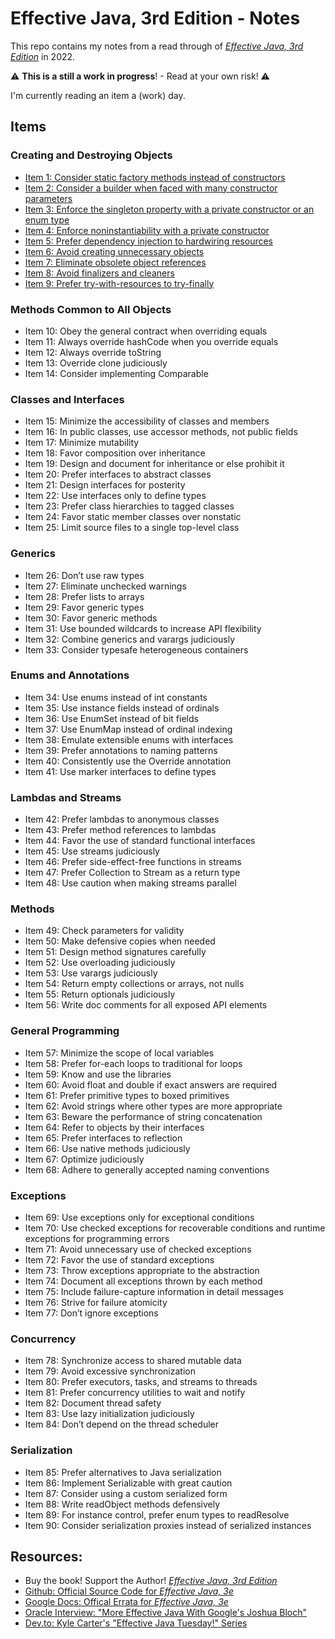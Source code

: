 # Effective Java, 3rd Edition - Notes

This repo contains my notes from a read through of [_Effective Java, 3rd Edition_](https://www.pearson.com/us/higher-education/program/Bloch-Effective-Java-3rd-Edition/PGM1763855.html?) in 2022. 

:warning: **This is a still a work in progress**! - Read at your own risk! :warning:

I'm currently reading an item a (work) day. 

## Items

### Creating and Destroying Objects

- [Item 1: Consider static factory methods instead of constructors](items/item-01.md)
- [Item 2: Consider a builder when faced with many constructor parameters](items/item-02.md)
- [Item 3: Enforce the singleton property with a private constructor or an enum type](items/item-03.md)
- [Item 4: Enforce noninstantiability with a private constructor](items/item-04.md)
- [Item 5: Prefer dependency injection to hardwiring resources](items/item-05.md)
- [Item 6: Avoid creating unnecessary objects](items/item-06.md)
- [Item 7: Eliminate obsolete object references ](items/item-07.md)
- [Item 8: Avoid finalizers and cleaners](items/item-08.md)
- [Item 9: Prefer try-with-resources to try-finally](items/item-09.md)

### Methods Common to All Objects

- Item 10: Obey the general contract when overriding equals 
- Item 11: Always override hashCode when you override equals 
- Item 12: Always override toString 
- Item 13: Override clone judiciously 
- Item 14: Consider implementing Comparable 

### Classes and Interfaces

- Item 15: Minimize the accessibility of classes and members
- Item 16: In public classes, use accessor methods, not public fields
- Item 17: Minimize mutability
- Item 18: Favor composition over inheritance
- Item 19: Design and document for inheritance or else prohibit it
- Item 20: Prefer interfaces to abstract classes
- Item 21: Design interfaces for posterity
- Item 22: Use interfaces only to define types
- Item 23: Prefer class hierarchies to tagged classes
- Item 24: Favor static member classes over nonstatic
- Item 25: Limit source files to a single top-level class

### Generics

- Item 26: Don’t use raw types
- Item 27: Eliminate unchecked warnings
- Item 28: Prefer lists to arrays
- Item 29: Favor generic types
- Item 30: Favor generic methods
- Item 31: Use bounded wildcards to increase API flexibility
- Item 32: Combine generics and varargs judiciously
- Item 33: Consider typesafe heterogeneous containers

### Enums and Annotations

- Item 34: Use enums instead of int constants
- Item 35: Use instance fields instead of ordinals
- Item 36: Use EnumSet instead of bit fields
- Item 37: Use EnumMap instead of ordinal indexing
- Item 38: Emulate extensible enums with interfaces
- Item 39: Prefer annotations to naming patterns
- Item 40: Consistently use the Override annotation
- Item 41: Use marker interfaces to define types

### Lambdas and Streams

- Item 42: Prefer lambdas to anonymous classes
- Item 43: Prefer method references to lambdas
- Item 44: Favor the use of standard functional interfaces
- Item 45: Use streams judiciously
- Item 46: Prefer side-effect-free functions in streams
- Item 47: Prefer Collection to Stream as a return type
- Item 48: Use caution when making streams parallel

### Methods

- Item 49: Check parameters for validity
- Item 50: Make defensive copies when needed
- Item 51: Design method signatures carefully
- Item 52: Use overloading judiciously
- Item 53: Use varargs judiciously
- Item 54: Return empty collections or arrays, not nulls
- Item 55: Return optionals judiciously
- Item 56: Write doc comments for all exposed API elements


### General Programming

- Item 57: Minimize the scope of local variables
- Item 58: Prefer for-each loops to traditional for loops
- Item 59: Know and use the libraries
- Item 60: Avoid float and double if exact answers are required
- Item 61: Prefer primitive types to boxed primitives
- Item 62: Avoid strings where other types are more appropriate
- Item 63: Beware the performance of string concatenation
- Item 64: Refer to objects by their interfaces
- Item 65: Prefer interfaces to reflection
- Item 66: Use native methods judiciously
- Item 67: Optimize judiciously
- Item 68: Adhere to generally accepted naming conventions

### Exceptions

- Item 69: Use exceptions only for exceptional conditions
- Item 70: Use checked exceptions for recoverable conditions and runtime exceptions for programming errors
- Item 71: Avoid unnecessary use of checked exceptions
- Item 72: Favor the use of standard exceptions
- Item 73: Throw exceptions appropriate to the abstraction
- Item 74: Document all exceptions thrown by each method
- Item 75: Include failure-capture information in detail messages
- Item 76: Strive for failure atomicity
- Item 77: Don’t ignore exceptions

### Concurrency

- Item 78: Synchronize access to shared mutable data
- Item 79: Avoid excessive synchronization
- Item 80: Prefer executors, tasks, and streams to threads
- Item 81: Prefer concurrency utilities to wait and notify
- Item 82: Document thread safety
- Item 83: Use lazy initialization judiciously
- Item 84: Don’t depend on the thread scheduler

### Serialization

- Item 85: Prefer alternatives to Java serialization
- Item 86: Implement Serializable with great caution
- Item 87: Consider using a custom serialized form
- Item 88: Write readObject methods defensively
- Item 89: For instance control, prefer enum types to readResolve
- Item 90: Consider serialization proxies instead of serialized instances


## Resources:
- Buy the book! Support the Author! [_Effective Java, 3rd Edition_](https://www.pearson.com/us/higher-education/program/Bloch-Effective-Java-3rd-Edition/PGM1763855.html?)
- [Github: Official Source Code for _Effective Java, 3e_](https://github.com/jbloch/effective-java-3e-source-code)
- [Google Docs: Offical Errata for _Effective Java, 3e_](https://docs.google.com/document/d/1mAeEgQu4H4ADxa03k7YaVDjIP5vJBvjVIjg3DIvoc8E/edit)
- [Oracle Interview: "More Effective Java With Google's Joshua Bloch"](https://www.oracle.com/technical-resources/articles/javase/bloch-effective-08-qa.html)
- [Dev.to: Kyle Carter's "Effective Java Tuesday!" Series](https://dev.to/kylec32/effective-java-tuesday-let-s-consider-static-factory-methods-170p)
